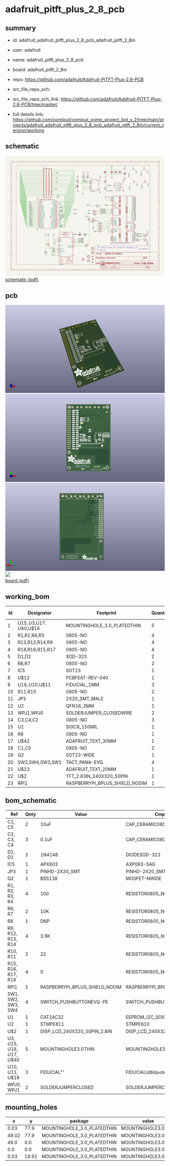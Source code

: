 # adafruit_pitft_plus_2_8_pcb
 
## summary 
* id: adafruit_adafruit_pitft_plus_2_8_pcb_adafruit_pitft_2_8in
* user: adafruit
* name: adafruit_pitft_plus_2_8_pcb
* board: adafruit_pitft_2_8in
* repo: https://github.com/adafruit/Adafruit-PiTFT-Plus-2.8-PCB



* src_file_repo_sch: 
* src_file_repo_sch_link: https://github.com/adafruit/Adafruit-PiTFT-Plus-2.8-PCB/tree/master/
* full details link: https://github.com/oomlout/oomlout_oomp_project_bot_v_2/tree/main/projects/adafruit_adafruit_pitft_plus_2_8_pcb_adafruit_pitft_2_8in/current_version/working  

## schematic  
![](working_schematic_600.png)  
[schematic (pdf)](working_schematic.pdf) 






















## pcb  
![](working_3d_600.png) 
![](working_3d_front_600.png)  
![](working_3d_back_600.png)  
![](working_600.png)  
[board (pdf)](working.pdf)  

## working_bom
| Id | Designator | Footprint | Quantity | Designation | Supplier and ref |  | None | 
| --- | --- | --- | --- | --- | --- | --- | --- | 
| 1 | U$15,U$3,U$17,U$40,U$16 | MOUNTINGHOLE_3.0_PLATEDTHIN | 5 | MOUNTINGHOLE3.0THIN |  |  | [''] | 
| 2 | R1,R2,R4,R3 | 0805-NO | 4 | 100 |  |  | [''] | 
| 3 | R13,R12,R14,R9 | 0805-NO | 4 | 3.9K |  |  | [''] | 
| 4 | R18,R16,R15,R17 | 0805-NO | 4 | 0 |  |  | [''] | 
| 5 | D1,D2 | SOD-323 | 2 | 1N4148 |  |  | [''] | 
| 6 | R6,R7 | 0805-NO | 2 | 10K |  |  | [''] | 
| 7 | IC5 | SOT23 | 1 | APX803 |  |  | [''] | 
| 8 | U$12 | PCBFEAT-REV-040 | 1 |  |  |  | [''] | 
| 9 | U$18,U$10,U$11 | FIDUCIAL_1MM | 3 | FIDUCIAL" |  |  | [''] | 
| 10 | R11,R10 | 0805-NO | 2 | 22 |  |  | [''] | 
| 11 | JP3 | 2X20_SMT_MALE | 1 |  |  |  | [''] | 
| 12 | U2 | QFN16_3MM | 1 | STMPE811 |  |  | [''] | 
| 13 | WPJ1,WPJ0 | SOLDERJUMPER_CLOSEDWIRE | 2 |  |  |  | [''] | 
| 14 | C3,C4,C2 | 0805-NO | 3 | 0.1uF |  |  | [''] | 
| 15 | U1 | SOIC8_150MIL | 1 | CAT24C32 |  |  | [''] | 
| 16 | R8 | 0805-NO | 1 | DNP |  |  | [''] | 
| 17 | U$42 | ADAFRUIT_TEXT_30MM | 1 |  |  |  | [''] | 
| 18 | C1,C5 | 0805-NO | 2 | 10uF |  |  | [''] | 
| 19 | Q2 | SOT23-WIDE | 1 | BSS138 |  |  | [''] | 
| 20 | SW2,SW4,SW3,SW1 | TACT_PANA-EVQ | 4 |  |  |  | [''] | 
| 21 | U$23 | ADAFRUIT_TEXT_20MM | 1 |  |  |  | [''] | 
| 22 | U$2 | TFT_2.83IN_240X320_50PIN | 1 | DISP_LCD_240X320_50PIN_2.8IN |  |  | [''] | 
| 23 | RPI1 | RASPBERRYPI_BPLUS_SHIELD_NODIM | 1 | RASPBERRYPI_BPLUS_SHIELD_NODIM |  |  | [''] | 


## bom_schematic
| Ref | Qnty | Value | Cmp name | Footprint | Description | Vendor | DNP | 
| --- | --- | --- | --- | --- | --- | --- | --- | 
| C1, C5 | 2 | 10uF | CAP_CERAMIC0805-NOOUTLINE | working:0805-NO |  |  |  | 
| C2, C3, C4 | 3 | 0.1uF | CAP_CERAMIC0805-NOOUTLINE | working:0805-NO |  |  |  | 
| D1, D2 | 2 | 1N4148 | DIODESOD-323 | working:SOD-323 |  |  |  | 
| IC5 | 1 | APX803 | AXP083-SAG | working:SOT23 |  |  |  | 
| JP3 | 1 | PINHD-2X20_SMT | PINHD-2X20_SMT | working:2X20_SMT_MALE |  |  |  | 
| Q2 | 1 | BSS138 | MOSFET-NWIDE | working:SOT23-WIDE |  |  |  | 
| R1, R2, R3, R4 | 4 | 100 | RESISTOR0805_NOOUTLINE | working:0805-NO |  |  |  | 
| R6, R7 | 2 | 10K | RESISTOR0805_NOOUTLINE | working:0805-NO |  |  |  | 
| R8 | 1 | DNP | RESISTOR0805_NOOUTLINE | working:0805-NO |  |  |  | 
| R9, R12, R13, R14 | 4 | 3.9K | RESISTOR0805_NOOUTLINE | working:0805-NO |  |  |  | 
| R10, R11 | 2 | 22 | RESISTOR0805_NOOUTLINE | working:0805-NO |  |  |  | 
| R15, R16, R17, R18 | 4 | 0 | RESISTOR0805_NOOUTLINE | working:0805-NO |  |  |  | 
| RPI1 | 1 | RASPBERRYPI_BPLUS_SHIELD_NODIM | RASPBERRYPI_BPLUS_SHIELD_NODIM | working:RASPBERRYPI_BPLUS_SHIELD_NODIM |  |  |  | 
| SW1, SW2, SW3, SW4 | 4 | SWITCH_PUSHBUTTONEVQ-PE | SWITCH_PUSHBUTTONEVQ-PE | working:TACT_PANA-EVQ |  |  |  | 
| U1 | 1 | CAT24C32 | EEPROM_I2C_SOIC8_GENERIC | working:SOIC8_150MIL |  |  |  | 
| U2 | 1 | STMPE811 | STMPE610 | working:QFN16_3MM |  |  |  | 
| U$2 | 1 | DISP_LCD_240X320_50PIN_2.8IN | DISP_LCD_240X320_50PIN_2.8IN | working:TFT_2.83IN_240X320_50PIN |  |  |  | 
| U$3, U$15, U$16, U$17, U$40 | 5 | MOUNTINGHOLE3.0THIN | MOUNTINGHOLE3.0THIN | working:MOUNTINGHOLE_3.0_PLATEDTHIN |  |  |  | 
| U$10, U$11, U$18 | 3 | FIDUCIAL"" | FIDUCIAL{dblquote}{dblquote} | working:FIDUCIAL_1MM |  |  |  | 
| WPJ0, WPJ1 | 2 | SOLDERJUMPERCLOSED | SOLDERJUMPERCLOSED | working:SOLDERJUMPER_CLOSEDWIRE |  |  |  | 


## mounting_holes
| x | y | package | value | ref | size | 
| --- | --- | --- | --- | --- | --- | 
| 0.03 | 77.9 | MOUNTINGHOLE_3.0_PLATEDTHIN | MOUNTINGHOLE3.0THIN | U$3 | m3 | 
| 49.02 | 77.9 | MOUNTINGHOLE_3.0_PLATEDTHIN | MOUNTINGHOLE3.0THIN | U$15 | m3 | 
| 49.0 | 0.0 | MOUNTINGHOLE_3.0_PLATEDTHIN | MOUNTINGHOLE3.0THIN | U$16 | m3 | 
| 0.0 | 0.0 | MOUNTINGHOLE_3.0_PLATEDTHIN | MOUNTINGHOLE3.0THIN | U$17 | m3 | 
| 0.03 | 19.91 | MOUNTINGHOLE_3.0_PLATEDTHIN | MOUNTINGHOLE3.0THIN | U$40 | m3 | 


